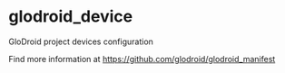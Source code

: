 # glodroid_device
GloDroid project devices configuration

Find more information at https://github.com/glodroid/glodroid_manifest